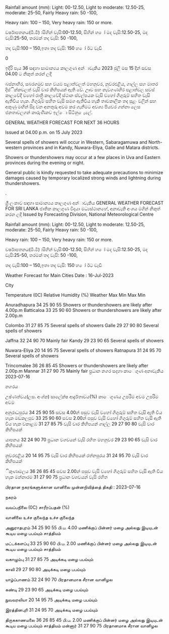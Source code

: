 Rainfall amount (mm): Light: 00-12.50, Light to moderate: 12.50-25, moderate: 25-50, Fairly Heavy rain: 50 -100,

Heavy rain: 100 – 150, Very heavy rain: 150 or more.

වර්ෂාපතනය(මි.මී) :සිහින් වැසි:00-12.50, සිහින් හ ෝ මද වැසි:12.50-25, මද වැසි:25-50, තරමක් තද වැසි: 50 -100,

තද වැසි:100 – 150,ඉතා තද වැසි: 150 හ ෝ ඊට වැඩි

0

ඉදිරි පැය 36 සඳහා සාමාන්‍යය කාලගුණ අන්‍ාවැකිය 2023 ජුලි මස 15 දින්‍ සවස 04.00 ට නිකුත් කරන්‍ ලදි

බස්නාහිර, සබරගමුව සහ වයඹ පළාත්වලත් මහනුවර, නුවරඑළිය, ගාල්ල සහ මාතර දිස්ික්කවලත් වැසි වාර කිහිපයක් ඇති වේ. ඌව සහ නැවගණහිර පළාත්වල සවස් කාලවේදී වහෝ රාත්‍රී කාලවේදී ස්ථාන ස්වල්පයක වැසි වහෝ ගිගුරුම් සහිත වැසි ඇතිවිය හැක. ගිගුරුම් සහිත වැසි සමග ඇතිවිය හැකි තාවකාලික තද සුළං වලින් සහ අකුණු මඟින් සිදු වන අනතුරු අවම කර ගැනීමට අවශ්‍ය පියවර ගන්නා ලෙස ජනතාවලගන් කාරුණිකව ඉල්ො සිටිනු ෙැලේ.

GENERAL WEATHER FORECAST FOR NEXT 36 HOURS

Issued at 04.00 p.m. on 15 July 2023

Several spells of showers will occur in Western, Sabaragamuwa and North-western provinces and in Kandy, Nuwara-Eliya, Galle and Matara districts.

Showers or thundershowers may occur at a few places in Uva and Eastern provinces during the evening or night.

General public is kindly requested to take adequate precautions to minimize damages caused by temporary localized strong winds and lightning during thundershowers.

.

ශ්‍රී ලංකාව සඳහා සාමාන්‍යය කාලගුණ අන්‍ාවැකිය GENERAL WEATHER FORECAST FOR SRI LANKA ජාතික කාලගුණ විදයා මධ්‍යස්ථානහේ, අනාවැකි අංශය මගින් නිකුත් කරන ලදි Issued by Forecasting Division, National Meteorological Centre

Rainfall amount (mm): Light: 00-12.50, Light to moderate: 12.50-25, moderate: 25-50, Fairly Heavy rain: 50 -100,

Heavy rain: 100 – 150, Very heavy rain: 150 or more.

වර්ෂාපතනය(මි.මී) :සිහින් වැසි:00-12.50, සිහින් හ ෝ මද වැසි:12.50-25, මද වැසි:25-50, තරමක් තද වැසි: 50 -100,

තද වැසි:100 – 150,ඉතා තද වැසි: 150 හ ෝ ඊට වැඩි

Weather Forecast for Main Cities Date : 16-Jul-2023

City

Temperature (0C) Relative Humidity (%) Weather Max Min Max Min

Anuradhapura 34 25 90 55 Showers or thundershowers are likely after 4.00p.m Batticaloa 33 25 90 60 Showers or thundershowers are likely after 2.00p.m

Colombo 31 27 85 75 Several spells of showers Galle 29 27 90 80 Several spells of showers

Jaffna 32 24 90 70 Mainly fair Kandy 29 23 90 65 Several spells of showers

Nuwara-Eliya 20 14 95 75 Several spells of showers Ratnapura 31 24 95 70 Several spells of showers

Trincomalee 36 26 85 45 Showers or thundershowers are likely after 2.00p.m Mannar 31 27 90 75 Mainly fair ප්‍රධාන නගර සදහා කාෙගුණ අනාවැකිය 2023-07-16

නගරය

උෂ්ණත්වය(ලස. අංශ්‍ක) සාලේක්ෂ ආර්ද්‍රතාවය(%) කාෙගුණය උපරිම අවම උපරිම අවම

අනුරාධපුරය 34 25 90 55 සවස 4.00න් පසුව වැසි වහෝ ගිගුරුම් සහිත වැසි ඇති විය හැක මඩකලපුව 33 25 90 60 සවස 2.00න් පසුව වැසි වහෝ ගිගුරුම් සහිත වැසි ඇති විය හැක වකාළඹ 31 27 85 75 වැසි වාර කිහිපයක් ගාල්ල 29 27 90 80 වැසි වාර කිහිපයක්

යාපනය 32 24 90 70 ප්‍රධාන වශවයන් වැසි රහිත මහනුවර 29 23 90 65 වැසි වාර කිහිපයක්

නුවරඑළිය 20 14 95 75 වැසි වාර කිහිපයක් රත්නපුරය 31 24 95 70 වැසි වාර කිහිපයක්

ිකුණාමලය 36 26 85 45 සවස 2.00න් පසුව වැසි වහෝ ගිගුරුම් සහිත වැසි ඇති විය හැක මන්නාරම 31 27 90 75 ප්‍රධාන වශවයන් වැසි රහිත

பிரதான நகரங்களுக்கான வானிலை முன்னறிவித்தை் திகதி : 2023-07-16

நகரம்

வவப்பநிலை (0C) சாரீரப்பதன் (%)

வானிலை உச்ச குலைந்த உச்ச குலைந்த

அனுராதபுரம் 34 25 90 55 பி.ப. 4.00 மணிக்குப் பின்னர் மழை அல்லது இடியுடன் கூடிய மழை பபய்யும் சாத்தியம்

மட்டக்களப்பு 33 25 90 60 பி.ப. 2.00 மணிக்குப் பின்னர் மழை அல்லது இடியுடன் கூடிய மழை பபய்யும் சாத்தியம்

வகாழும்பு 31 27 85 75 அடிக்கடி மழை பபய்யும்

காலி 29 27 90 80 அடிக்கடி மழை பபய்யும்

யாழ்ப்பாணம் 32 24 90 70 பிரதானமாக சீரான வானிழல

கண்டி 29 23 90 65 அடிக்கடி மழை பபய்யும்

நுவவரலியா 20 14 95 75 அடிக்கடி மழை பபய்யும்

இரத்தினபுரி 31 24 95 70 அடிக்கடி மழை பபய்யும்

திருககாணமலை 36 26 85 45 பி.ப. 2.00 மணிக்குப் பின்னர் மழை அல்லது இடியுடன் கூடிய மழை பபய்யும் சாத்தியம் மன்னார் 31 27 90 75 பிரதானமாக சீரான வானிழல
